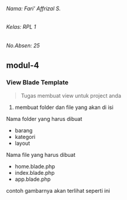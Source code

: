 ###### Nama: Fari' Affrizal S.
###### Kelas: RPL 1
###### No.Absen: 25
## modul-4
### View Blade Template
>Tugas membuat view untuk project anda

1. membuat folder dan file yang akan di isi

Nama folder yang harus dibuat 
- barang
- kategori
- layout

Nama file yang harus dibuat
- home.blade.php
- index.blade.php
- app.blade.php

contoh gambarnya akan terlihat seperti ini
